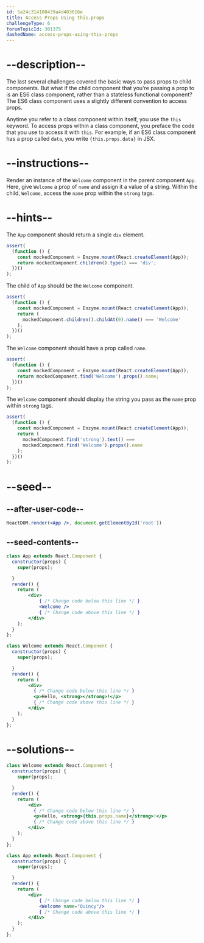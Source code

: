 ```yaml
---
id: 5a24c314108439a4d403616e
title: Access Props Using this.props
challengeType: 6
forumTopicId: 301375
dashedName: access-props-using-this-props
---
```


# --description--

The last several challenges covered the basic ways to pass props to child components. But what if the child component that you're passing a prop to is an ES6 class component, rather than a stateless functional component? The ES6 class component uses a slightly different convention to access props.

Anytime you refer to a class component within itself, you use the `this` keyword. To access props within a class component, you preface the code that you use to access it with `this`. For example, if an ES6 class component has a prop called `data`, you write `{this.props.data}` in JSX.

# --instructions--

Render an instance of the `Welcome` component in the parent component `App`. Here, give `Welcome` a prop of `name` and assign it a value of a string. Within the child, `Welcome`, access the `name` prop within the `strong` tags.

# --hints--

The `App` component should return a single `div` element.

```js
assert(
  (function () {
    const mockedComponent = Enzyme.mount(React.createElement(App));
    return mockedComponent.children().type() === 'div';
  })()
);
```

The child of `App` should be the `Welcome` component.

```js
assert(
  (function () {
    const mockedComponent = Enzyme.mount(React.createElement(App));
    return (
      mockedComponent.children().childAt(0).name() === 'Welcome'
    );
  })()
);
```

The `Welcome` component should have a prop called `name`.

```js
assert(
  (function () {
    const mockedComponent = Enzyme.mount(React.createElement(App));
    return mockedComponent.find('Welcome').props().name;
  })()
);
```

The `Welcome` component should display the string you pass as the `name` prop within `strong` tags.

```js
assert(
  (function () {
    const mockedComponent = Enzyme.mount(React.createElement(App));
    return (
      mockedComponent.find('strong').text() ===
      mockedComponent.find('Welcome').props().name
    );
  })()
);
```

# --seed--

## --after-user-code--

```jsx
ReactDOM.render(<App />, document.getElementById('root'))
```

## --seed-contents--

```jsx
class App extends React.Component {
  constructor(props) {
    super(props);

  }
  render() {
    return (
        <div>
            { /* Change code below this line */ }
            <Welcome />
            { /* Change code above this line */ }
        </div>
    );
  }
};

class Welcome extends React.Component {
  constructor(props) {
    super(props);

  }
  render() {
    return (
        <div>
          { /* Change code below this line */ }
          <p>Hello, <strong></strong>!</p>
          { /* Change code above this line */ }
        </div>
    );
  }
};
```

# --solutions--

```jsx
class Welcome extends React.Component {
  constructor(props) {
    super(props);

  }
  render() {
    return (
        <div>
          { /* Change code below this line */ }
          <p>Hello, <strong>{this.props.name}</strong>!</p>
          { /* Change code above this line */ }
        </div>
    );
  }
};

class App extends React.Component {
  constructor(props) {
    super(props);

  }
  render() {
    return (
        <div>
            { /* Change code below this line */ }
            <Welcome name="Quincy"/>
            { /* Change code above this line */ }
        </div>
    );
  }
};
```

